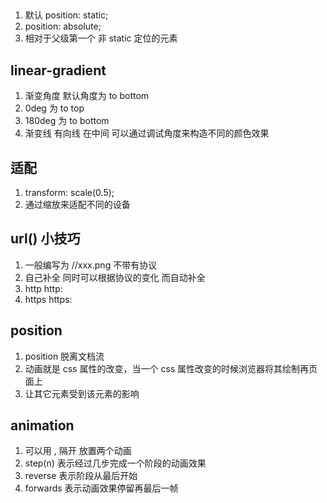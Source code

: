 ## 
1. 默认 position: static;
2. position: absolute;
3. 相对于父级第一个 非 static 定位的元素


## linear-gradient
1. 渐变角度 默认角度为 to bottom
2. 0deg 为 to top
3. 180deg 为 to bottom
4. 渐变线 有向线 在中间 可以通过调试角度来构造不同的颜色效果

## 适配
1. transform: scale(0.5);
2. 通过缩放来适配不同的设备

## url() 小技巧
1. 一般编写为 //xxx.png 不带有协议
2. 自己补全 同时可以根据协议的变化 而自动补全
3. http http:
4. https https:

## position
1. position 脱离文档流
2. 动画就是 css 属性的改变，当一个 css 属性改变的时候浏览器将其绘制再页面上
3. 让其它元素受到该元素的影响

## animation
1. 可以用 , 隔开 放置两个动画
2. step(n) 表示经过几步完成一个阶段的动画效果
3. reverse 表示阶段从最后开始
4. forwards 表示动画效果停留再最后一帧